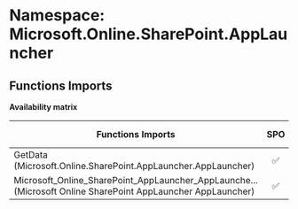 # Namespace: Microsoft.Online.SharePoint.AppLauncher

## Functions Imports

**Availability matrix**

Functions Imports | SPO | SP 2019 | SP 2016 | SP 2013
----------|:---:|:-------:|:-------:|:-------
GetData (Microsoft.Online.SharePoint.AppLauncher.AppLauncher) | ✅ | ❌ | ❌ | ❌
<span title="Microsoft_Online_SharePoint_AppLauncher_AppLauncher">Microsoft_Online_SharePoint_AppLauncher_AppLaunche...</span> (Microsoft Online SharePoint AppLauncher AppLauncher) | ✅ | ❌ | ❌ | ❌
